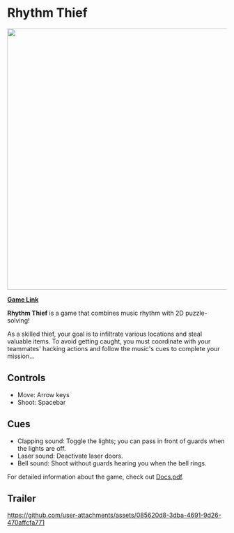 # Rhythm Thief

<a href="https://ccucumber12.itch.io/rhythm-thief">
  <img src="https://github.com/user-attachments/assets/601bf6dd-9b25-4e98-9f6e-a8d810bfeb47" width="600">
</a>

[**Game Link**](https://ccucumber12.itch.io/rhythm-thief)

**Rhythm Thief** is a game that combines music rhythm with 2D puzzle-solving!

As a skilled thief, your goal is to infiltrate various locations and steal valuable items. To avoid getting caught, you must coordinate with your teammates' hacking actions and follow the music's cues to complete your mission...

## Controls

- Move: Arrow keys
- Shoot: Spacebar

## Cues
- Clapping sound: Toggle the lights; you can pass in front of guards when the lights are off.
- Laser sound: Deactivate laser doors.
- Bell sound: Shoot without guards hearing you when the bell rings.

For detailed information about the game, check out [Docs.pdf](Docs.pdf).

## Trailer
https://github.com/user-attachments/assets/085620d8-3dba-4691-9d26-470affcfa771


